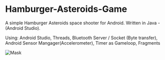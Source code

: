 # Hamburger-Asteroids-Game
A simple Hamburger Asteroids space shooter for Android. Written in Java - (Android Studio).

Using:
Android Studio,
Threads, Bluetooth Server / Socket (Byte transfer),
Android Sensor Mangager(Accelerometer), Timer as Gameloop,
Fragments


![Mask](../master/git-readme/Screen01.jpg)

